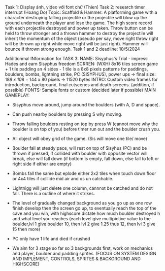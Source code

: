 Task 1: Display ảnh, video với font chữ (Thien)
Task 2: research timer interrupt (Hoang Do)
Topic: Scaffold & Hammer: A platforming game with a character destroying falling projectile or the projectile will blow up the ground underneath the player and lose the game. The high score record with each projectile destroyed and power up taken. Throw button can be held to throw stronger and a thrown hammer to destroy the projectile will inherit the momentum of the object (pseudo per say, move right throw right will be thrown up right while move right will be just right). Hammer will bounce if thrown strong enough. 
Task 1 and 2 deadline: 10/5/2024

Additionmal INformation for TASK 3: 
NAME: Sisyphus's Trial - impress Hades and earn Sisyphus freedom
SCRREN: (WXH) 8x16 tiles screen game + 1 tile padding an 4 sides - 1 tile is a 8x8 pixels patterns for paddings, boulders, bombs, lightning strike, PC (SISYPHUS), power ups -> final size: 18*8 x 10*8 = 144 x 80 pixels -> 11520 bytes
INTRO: Custom video frames for introduction, background, final cutscenes and death screens. (addition, if possible)
FONTS: Sample fonts or custom (decided later if possible)
MAIN GAMEPLAY:
  - Sisyphus move around, jump around the boulders (with A, D and space).
  - Can push nearby boulders by pressing S why moving.
  - Throw falling boulders resting on top by press W (cannot move why the boulder is on top of you) before timer run out and the boulder crush you.
  
  - All object will obey grid of the game. (Sis will move one tile/ move)
  - Boulder fall at steady pace, will rest on top of Sisyhus (PC) and be thrown if pressed, if collided with boulder with opposite vector will break, else will fall down (if bottom is empty, fall down, else fall to left or right side if either are empty)
  - Bombs fall the same but eplode either 2x2 tiles when touch down floor or 4x4 tiles if colllide mid air and os un catchable.
  - Lightnigg will just delete one column, cannnot be catched and do not fall. There is a outline of where it strikes.

  - The level of gradually changed background as you go up as one row finish develop then the screen go up, to eventually reach the top of the cave and you win, with highscore dictate how much boulder destroyed h and what level you reaches (each level give multipictive value to the boulder,lvl 1 give boulder 10, then lvl 2 give 1.25 thus 12, then lvl 3 give 15 then more)
  - PC only have 1 life and died if crushed
  - We aim for 3 stage so far so 3 backgrounds first, work on mechanics and player, boulder and padding sprites. (FOCUS ON SYSTEM DESIGN AND IMPLEMENT, CONTROLS, SPRITES & BACKGROUND AND HIGHSCORE)
